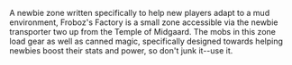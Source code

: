 A newbie zone written specifically to help new players adapt to a mud environment, Froboz's Factory is a small zone accessible via the newbie transporter two up from the Temple of Midgaard. The mobs in this zone load gear as well as canned magic, specifically designed towards helping newbies boost their stats and power, so don't junk it--use it.
